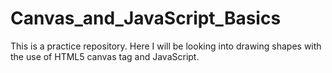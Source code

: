# Canvas_and_JavaScript_Basics

This is a practice repository. Here I will be looking into drawing shapes with the use of HTML5 canvas tag and JavaScript.
